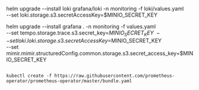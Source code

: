 helm upgrade --install loki grafana/loki -n monitoring -f loki/values.yaml \
--set loki.storage.s3.secretAccessKey=$MINIO_SECRET_KEY

helm upgrade --install grafana . -n monitoring -f values.yaml \
--set tempo.storage.trace.s3.secret_key=$MINIO_SECRET_KEY \
--set loki.loki.storage.s3.secretAccessKey=$MINIO_SECRET_KEY \
--set mimir.mimir.structuredConfig.common.storage.s3.secret_access_key=$MINIO_SECRET_KEY
```

kubectl create -f https://raw.githubusercontent.com/prometheus-operator/prometheus-operator/master/bundle.yaml
